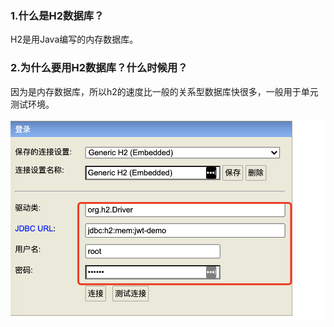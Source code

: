 ### 1.什么是H2数据库？

H2是用Java编写的内存数据库。

### 2.为什么要用H2数据库？什么时候用？

因为是内存数据库，所以h2的速度比一般的关系型数据库快很多，一般用于单元测试环境。



![](../pictures/h2-collection.png)